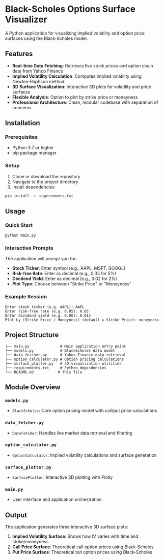 # Black-Scholes Options Surface Visualizer

A Python application for visualizing implied volatility and option price surfaces using the Black-Scholes model.

## Features

- **Real-time Data Fetching**: Retrieves live stock prices and option chain data from Yahoo Finance
- **Implied Volatility Calculation**: Computes implied volatility using Newton-Raphson method
- **3D Surface Visualization**: Interactive 3D plots for volatility and price surfaces
- **Flexible Analysis**: Option to plot by strike price or moneyness
- **Professional Architecture**: Clean, modular codebase with separation of concerns

## Installation

### Prerequisites
- Python 3.7 or higher
- pip package manager

### Setup
1. Clone or download the repository
2. Navigate to the project directory
3. Install dependencies:
```bash
pip install -r requirements.txt
```

## Usage

### Quick Start
```bash
python main.py
```

### Interactive Prompts
The application will prompt you for:
- **Stock Ticker**: Enter symbol (e.g., AAPL, MSFT, GOOGL)
- **Risk-free Rate**: Enter as decimal (e.g., 0.05 for 5%)
- **Dividend Yield**: Enter as decimal (e.g., 0.02 for 2%)
- **Plot Type**: Choose between "Strike Price" or "Moneyness"

### Example Session
```
Enter stock ticker (e.g. AAPL): AAPL
Enter risk-free rate (e.g. 0.05): 0.05
Enter dividend yield (e.g. 0.00): 0.015
Plot by [Strike Price / Moneyness] (default = Strike Price): moneyness
```

## Project Structure

```
├── main.py              # Main application entry point
├── models.py            # BlackScholes data model
├── data_fetcher.py      # Yahoo Finance data retrieval
├── option_calculator.py # Option pricing calculations
├── surface_plotter.py   # 3D visualization utilities
├── requirements.txt     # Python dependencies
└── README.md           # This file
```

## Module Overview

### `models.py`
- `BlackScholes`: Core option pricing model with call/put price calculations

### `data_fetcher.py`
- `DataFetcher`: Handles live market data retrieval and filtering

### `option_calculator.py`
- `OptionCalculator`: Implied volatility calculations and surface generation

### `surface_plotter.py`
- `SurfacePlotter`: Interactive 3D plotting with Plotly

### `main.py`
- User interface and application orchestration

## Output

The application generates three interactive 3D surface plots:
1. **Implied Volatility Surface**: Shows how IV varies with time and strike/moneyness
2. **Call Price Surface**: Theoretical call option prices using Black-Scholes
3. **Put Price Surface**: Theoretical put option prices using Black-Scholes

